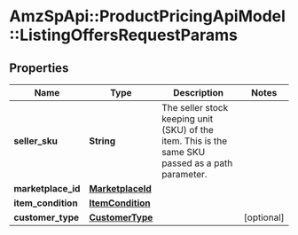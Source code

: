 # AmzSpApi::ProductPricingApiModel::ListingOffersRequestParams

## Properties
Name | Type | Description | Notes
------------ | ------------- | ------------- | -------------
**seller_sku** | **String** | The seller stock keeping unit (SKU) of the item. This is the same SKU passed as a path parameter. | 
**marketplace_id** | [**MarketplaceId**](MarketplaceId.md) |  | 
**item_condition** | [**ItemCondition**](ItemCondition.md) |  | 
**customer_type** | [**CustomerType**](CustomerType.md) |  | [optional] 

